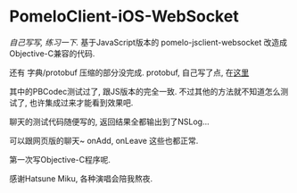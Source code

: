 PomeloClient-iOS-WebSocket
==========================

_自己写写, 练习一下._
基于JavaScript版本的 pomelo-jsclient-websocket 改造成Objective-C兼容的代码.

还有 字典/protobuf 压缩的部分没完成. protobuf, 自己写了点, 在[这里](https://github.com/ETiV/Pomelo.Objective-C.ProtoBuf)

其中的PBCodec测试过了, 跟JS版本的完全一致. 不过其他的方法就不知道怎么测试了, 也许集成过来才能看到效果吧.

聊天的测试代码随便写的, 返回结果全都输出到了NSLog...

可以跟网页版的聊天~ onAdd, onLeave 这些也都正常.

第一次写Objective-C程序呢.

感谢Hatsune Miku, 各种演唱会陪我熬夜.
